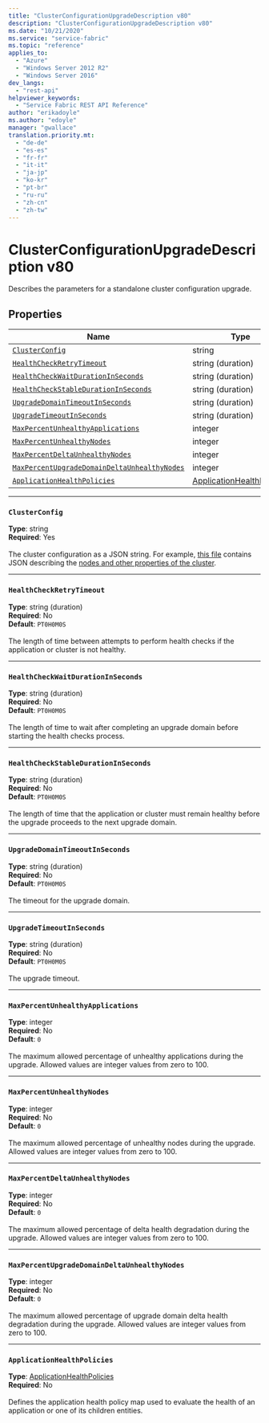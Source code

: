 ```yaml
---
title: "ClusterConfigurationUpgradeDescription v80"
description: "ClusterConfigurationUpgradeDescription v80"
ms.date: "10/21/2020"
ms.service: "service-fabric"
ms.topic: "reference"
applies_to: 
  - "Azure"
  - "Windows Server 2012 R2"
  - "Windows Server 2016"
dev_langs: 
  - "rest-api"
helpviewer_keywords: 
  - "Service Fabric REST API Reference"
author: "erikadoyle"
ms.author: "edoyle"
manager: "gwallace"
translation.priority.mt: 
  - "de-de"
  - "es-es"
  - "fr-fr"
  - "it-it"
  - "ja-jp"
  - "ko-kr"
  - "pt-br"
  - "ru-ru"
  - "zh-cn"
  - "zh-tw"
---
```

# ClusterConfigurationUpgradeDescription v80

Describes the parameters for a standalone cluster configuration upgrade.

## Properties
| Name | Type | Required |
| --- | --- | --- |
| [`ClusterConfig`](#clusterconfig) | string | Yes |
| [`HealthCheckRetryTimeout`](#healthcheckretrytimeout) | string (duration) | No |
| [`HealthCheckWaitDurationInSeconds`](#healthcheckwaitdurationinseconds) | string (duration) | No |
| [`HealthCheckStableDurationInSeconds`](#healthcheckstabledurationinseconds) | string (duration) | No |
| [`UpgradeDomainTimeoutInSeconds`](#upgradedomaintimeoutinseconds) | string (duration) | No |
| [`UpgradeTimeoutInSeconds`](#upgradetimeoutinseconds) | string (duration) | No |
| [`MaxPercentUnhealthyApplications`](#maxpercentunhealthyapplications) | integer | No |
| [`MaxPercentUnhealthyNodes`](#maxpercentunhealthynodes) | integer | No |
| [`MaxPercentDeltaUnhealthyNodes`](#maxpercentdeltaunhealthynodes) | integer | No |
| [`MaxPercentUpgradeDomainDeltaUnhealthyNodes`](#maxpercentupgradedomaindeltaunhealthynodes) | integer | No |
| [`ApplicationHealthPolicies`](#applicationhealthpolicies) | [ApplicationHealthPolicies](sfclient-v80-model-applicationhealthpolicies.md) | No |

____
### `ClusterConfig`
__Type__: string <br/>
__Required__: Yes<br/>
<br/>
The cluster configuration as a JSON string. For example, [this file](https://github.com/Azure-Samples/service-fabric-dotnet-standalone-cluster-configuration/blob/master/Samples/ClusterConfig.Unsecure.DevCluster.json) contains JSON describing the [nodes and other properties of the cluster](https://docs.microsoft.com/azure/service-fabric/service-fabric-cluster-manifest).

____
### `HealthCheckRetryTimeout`
__Type__: string (duration) <br/>
__Required__: No<br/>
__Default__: `PT0H0M0S` <br/>
<br/>
The length of time between attempts to perform health checks if the application or cluster is not healthy.

____
### `HealthCheckWaitDurationInSeconds`
__Type__: string (duration) <br/>
__Required__: No<br/>
__Default__: `PT0H0M0S` <br/>
<br/>
The length of time to wait after completing an upgrade domain before starting the health checks process.

____
### `HealthCheckStableDurationInSeconds`
__Type__: string (duration) <br/>
__Required__: No<br/>
__Default__: `PT0H0M0S` <br/>
<br/>
The length of time that the application or cluster must remain healthy before the upgrade proceeds to the next upgrade domain.

____
### `UpgradeDomainTimeoutInSeconds`
__Type__: string (duration) <br/>
__Required__: No<br/>
__Default__: `PT0H0M0S` <br/>
<br/>
The timeout for the upgrade domain.

____
### `UpgradeTimeoutInSeconds`
__Type__: string (duration) <br/>
__Required__: No<br/>
__Default__: `PT0H0M0S` <br/>
<br/>
The upgrade timeout.

____
### `MaxPercentUnhealthyApplications`
__Type__: integer <br/>
__Required__: No<br/>
__Default__: `0` <br/>
<br/>
The maximum allowed percentage of unhealthy applications during the upgrade. Allowed values are integer values from zero to 100.

____
### `MaxPercentUnhealthyNodes`
__Type__: integer <br/>
__Required__: No<br/>
__Default__: `0` <br/>
<br/>
The maximum allowed percentage of unhealthy nodes during the upgrade. Allowed values are integer values from zero to 100.

____
### `MaxPercentDeltaUnhealthyNodes`
__Type__: integer <br/>
__Required__: No<br/>
__Default__: `0` <br/>
<br/>
The maximum allowed percentage of delta health degradation during the upgrade. Allowed values are integer values from zero to 100.

____
### `MaxPercentUpgradeDomainDeltaUnhealthyNodes`
__Type__: integer <br/>
__Required__: No<br/>
__Default__: `0` <br/>
<br/>
The maximum allowed percentage of upgrade domain delta health degradation during the upgrade. Allowed values are integer values from zero to 100.

____
### `ApplicationHealthPolicies`
__Type__: [ApplicationHealthPolicies](sfclient-v80-model-applicationhealthpolicies.md) <br/>
__Required__: No<br/>
<br/>
Defines the application health policy map used to evaluate the health of an application or one of its children entities.

